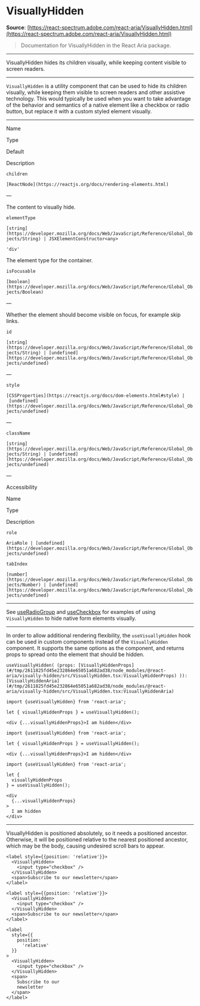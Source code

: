 # VisuallyHidden

**Source**: [https://react-spectrum.adobe.com/react-aria/VisuallyHidden.html](https://react-spectrum.adobe.com/react-aria/VisuallyHidden.html)

> Documentation for VisuallyHidden in the React Aria package.

---

VisuallyHidden hides its children visually, while keeping content visible to screen readers.

* * *

`VisuallyHidden` is a utility component that can be used to hide its children visually, while keeping them visible to screen readers and other assistive technology. This would typically be used when you want to take advantage of the behavior and semantics of a native element like a checkbox or radio button, but replace it with a custom styled element visually.

* * *

Name

Type

Default

Description

`children`

`[ReactNode](https://reactjs.org/docs/rendering-elements.html)`

—

The content to visually hide.

`elementType`

`[string](https://developer.mozilla.org/docs/Web/JavaScript/Reference/Global_Objects/String) | JSXElementConstructor<any>`

`'div'`

The element type for the container.

`isFocusable`

`[boolean](https://developer.mozilla.org/docs/Web/JavaScript/Reference/Global_Objects/Boolean)`

—

Whether the element should become visible on focus, for example skip links.

`id`

`[string](https://developer.mozilla.org/docs/Web/JavaScript/Reference/Global_Objects/String) | [undefined](https://developer.mozilla.org/docs/Web/JavaScript/Reference/Global_Objects/undefined)`

—

`style`

`[CSSProperties](https://reactjs.org/docs/dom-elements.html#style) | [undefined](https://developer.mozilla.org/docs/Web/JavaScript/Reference/Global_Objects/undefined)`

—

`className`

`[string](https://developer.mozilla.org/docs/Web/JavaScript/Reference/Global_Objects/String) | [undefined](https://developer.mozilla.org/docs/Web/JavaScript/Reference/Global_Objects/undefined)`

—

Accessibility

Name

Type

Description

`role`

`AriaRole | [undefined](https://developer.mozilla.org/docs/Web/JavaScript/Reference/Global_Objects/undefined)`

`tabIndex`

`[number](https://developer.mozilla.org/docs/Web/JavaScript/Reference/Global_Objects/Number) | [undefined](https://developer.mozilla.org/docs/Web/JavaScript/Reference/Global_Objects/undefined)`

* * *

See [useRadioGroup](https://react-spectrum.adobe.com/react-aria/useRadioGroup.html#styling) and [useCheckbox](https://react-spectrum.adobe.com/react-aria/useCheckbox.html#styling) for examples of using `VisuallyHidden` to hide native form elements visually.

* * *

In order to allow additional rendering flexibility, the `useVisuallyHidden` hook can be used in custom components instead of the `VisuallyHidden` component. It supports the same options as the component, and returns props to spread onto the element that should be hidden.

`useVisuallyHidden( (props: [VisuallyHiddenProps](#/tmp/2611825fd45e232864e65051a682ad38/node_modules/@react-aria/visually-hidden/src/VisuallyHidden.tsx:VisuallyHiddenProps) )): [VisuallyHiddenAria](#/tmp/2611825fd45e232864e65051a682ad38/node_modules/@react-aria/visually-hidden/src/VisuallyHidden.tsx:VisuallyHiddenAria)`

```
import {useVisuallyHidden} from 'react-aria';

let { visuallyHiddenProps } = useVisuallyHidden();

<div {...visuallyHiddenProps}>I am hidden</div>
```

```
import {useVisuallyHidden} from 'react-aria';

let { visuallyHiddenProps } = useVisuallyHidden();

<div {...visuallyHiddenProps}>I am hidden</div>
```

```
import {useVisuallyHidden} from 'react-aria';

let {
  visuallyHiddenProps
} = useVisuallyHidden();

<div
  {...visuallyHiddenProps}
>
  I am hidden
</div>
```

* * *

VisuallyHidden is positioned absolutely, so it needs a positioned ancestor. Otherwise, it will be positioned relative to the nearest positioned ancestor, which may be the body, causing undesired scroll bars to appear.

```
<label style={{position: 'relative'}}>
  <VisuallyHidden>
    <input type="checkbox" />
  </VisuallyHidden>
  <span>Subscribe to our newsletter</span>
</label>
```

```
<label style={{position: 'relative'}}>
  <VisuallyHidden>
    <input type="checkbox" />
  </VisuallyHidden>
  <span>Subscribe to our newsletter</span>
</label>
```

```
<label
  style={{
    position:
      'relative'
  }}
>
  <VisuallyHidden>
    <input type="checkbox" />
  </VisuallyHidden>
  <span>
    Subscribe to our
    newsletter
  </span>
</label>
```